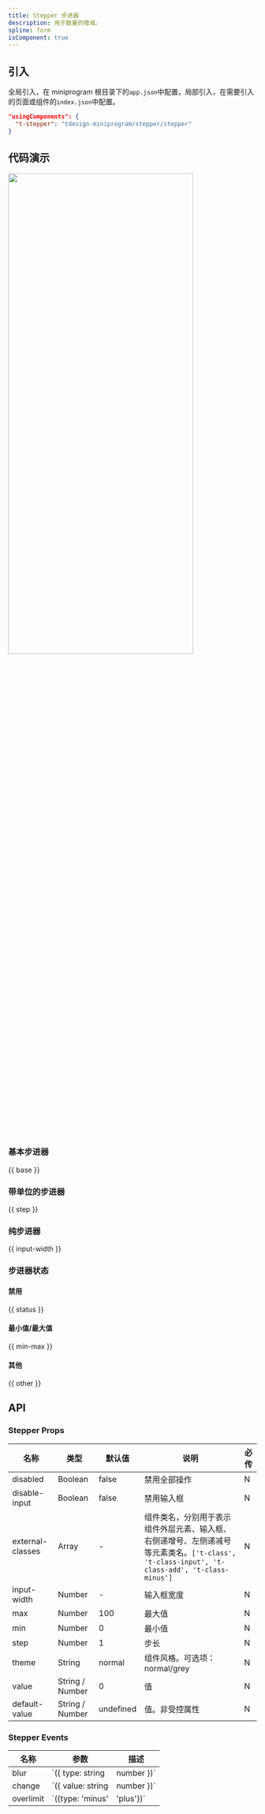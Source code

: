 ```yaml
---
title: Stepper 步进器
description: 用于数量的增减。
spline: form
isComponent: true
---
```


## 引入

全局引入，在 miniprogram 根目录下的`app.json`中配置，局部引入，在需要引入的页面或组件的`index.json`中配置。

```json
"usingComponents": {
  "t-stepper": "tdesign-miniprogram/stepper/stepper"
}
```

## 代码演示

<img src="https://tdesign.gtimg.com/miniprogram/readme/stepper.png" width="375px" height="50%">

### 基本步进器

{{ base }}

### 带单位的步进器

{{ step }}

### 纯步进器

{{ input-width }}

### 步进器状态

#### 禁用

{{ status }}

#### 最小值/最大值

{{ min-max }}

#### 其他

{{ other }}


## API
### Stepper Props

名称 | 类型 | 默认值 | 说明 | 必传
-- | -- | -- | -- | --
disabled | Boolean | false | 禁用全部操作 | N
disable-input | Boolean | false | 禁用输入框 | N
external-classes | Array | - | 组件类名，分别用于表示组件外层元素、输入框、右侧递增号、左侧递减号等元素类名。`['t-class', 't-class-input', 't-class-add', 't-class-minus']` | N
input-width | Number | - | 输入框宽度 | N
max | Number | 100 | 最大值 | N
min | Number | 0 | 最小值 | N
step | Number | 1 | 步长 | N
theme | String | normal | 组件风格。可选项：normal/grey | N
value | String / Number | 0 | 值 | N
default-value | String / Number | undefined | 值。非受控属性 | N

### Stepper Events

名称 | 参数 | 描述
-- | -- | --
blur | `({ type: string | number })` | 输入框失去焦点时触发
change | `({ value: string | number })` | 数值发生变更时触发
overlimit | `({type: 'minus' | 'plus'})` | 数值超出限制时触发
